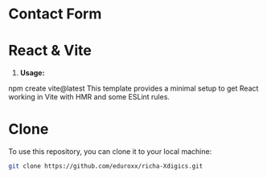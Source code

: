 # Contact Form
# React & Vite

1. **Usage:**
 
npm create vite@latest
This template provides a minimal setup to get React working in Vite with HMR and some ESLint rules.

# Clone 
To use this repository, you can clone it to your local machine:

```bash
git clone https://github.com/eduroxx/richa-Xdigics.git
